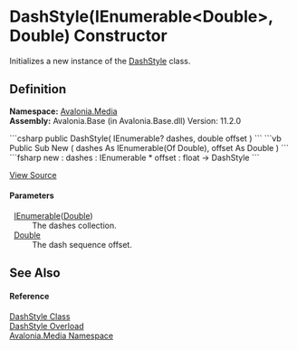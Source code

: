 # DashStyle(IEnumerable&lt;Double&gt;, Double) Constructor


Initializes a new instance of the <a href="T_Avalonia_Media_DashStyle">DashStyle</a> class.



## Definition
**Namespace:** <a href="N_Avalonia_Media">Avalonia.Media</a>  
**Assembly:** Avalonia.Base (in Avalonia.Base.dll) Version: 11.2.0

<Tabs groupId="api-code-preview">
<TabItem value="csharp" label="C#">
```csharp
public DashStyle(
	IEnumerable<double>? dashes,
	double offset
)
```
</TabItem>
<TabItem value="vb" label="VB">
```vb
Public Sub New ( 
	dashes As IEnumerable(Of Double),
	offset As Double
)
```
</TabItem>
<TabItem value="fsharp" label="F#">
```fsharp
new : 
        dashes : IEnumerable<float> * 
        offset : float -> DashStyle
```
</TabItem>
</Tabs>



<a href="https://github.com/AvaloniaUI/Avalonia/tree/master/src/Avalonia.Base/Media/DashStyle.cs#L49" title="View the source code">View Source</a>



#### Parameters
<dl><dt>  <a href="https://learn.microsoft.com/dotnet/api/system.collections.generic.ienumerable-1" target="_blank" rel="noopener noreferrer">IEnumerable</a>(<a href="https://learn.microsoft.com/dotnet/api/system.double" target="_blank" rel="noopener noreferrer">Double</a>)</dt><dd>The dashes collection.</dd><dt>  <a href="https://learn.microsoft.com/dotnet/api/system.double" target="_blank" rel="noopener noreferrer">Double</a></dt><dd>The dash sequence offset.</dd></dl>

## See Also


#### Reference
<a href="T_Avalonia_Media_DashStyle">DashStyle Class</a>  
<a href="Overload_Avalonia_Media_DashStyle__ctor">DashStyle Overload</a>  
<a href="N_Avalonia_Media">Avalonia.Media Namespace</a>  
